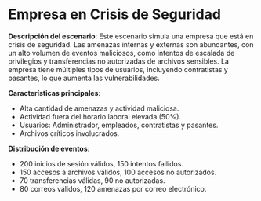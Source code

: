 
# Empresa en Crisis de Seguridad

**Descripción del escenario**:
Este escenario simula una empresa que está en crisis de seguridad. Las amenazas internas y externas son abundantes, con un alto volumen de eventos maliciosos, como intentos de escalada de privilegios y transferencias no autorizadas de archivos sensibles. La empresa tiene múltiples tipos de usuarios, incluyendo contratistas y pasantes, lo que aumenta las vulnerabilidades.

**Características principales**:
- Alta cantidad de amenazas y actividad maliciosa.
- Actividad fuera del horario laboral elevada (50%).
- Usuarios: Administrador, empleados, contratistas y pasantes.
- Archivos críticos involucrados.

**Distribución de eventos**:
- 200 inicios de sesión válidos, 150 intentos fallidos.
- 150 accesos a archivos válidos, 100 accesos no autorizados.
- 70 transferencias válidas, 90 no autorizadas.
- 80 correos válidos, 120 amenazas por correo electrónico.

